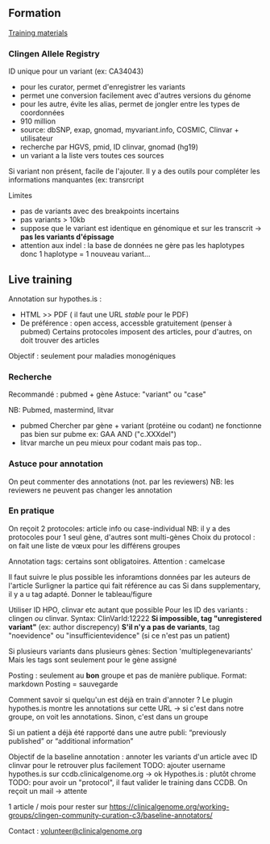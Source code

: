 ## Formation

[Training materials](https://www.clinicalgenome.org/curation-activities/baseline-annotation/baseline-annotation-training-materials/)

### Clingen Allele Registry 
ID unique pour un variant (ex: CA34043)
- pour les curator, permet d'enregistrer les variants
- permet une conversion facilement avec d'autres versions du génome
- pour les autre, évite les alias, permet de jongler entre les types de coordonnées
- 910 million 
- source: dbSNP, exap, gnomad, myvariant.info, COSMIC, Clinvar + utilisateur
- recherche par HGVS, pmid, ID clinvar, gnomad (hg19)
- un variant a la liste vers toutes ces sources

Si variant non présent, facile de l'ajouter. Il y a des outils pour compléter les informations manquantes (ex: transrcript

Limites 
- pas de variants avec des breakpoints incertains
- pas variants > 10kb
- suppose que le variant est identique en génomique et sur les transcrit -> **pas les variants d'épissage**
- attention aux indel : la base de données ne gère pas les haplotypes donc 1 haplotype = 1 nouveau variant...

## Live training
Annotation sur hypothes.is :  
- HTML >> PDF ( il faut une URL *stable* pour le PDF)
- De préférence : open access, accessble gratuitement (penser à pubmed)
Certains protocoles imposent des articles, pour d'autres, on doit trouver des articles 

Objectif : seulement pour maladies monogéniques

### Recherche
Recommandé : pubmed + gène
Astuce: "variant" ou "case"

NB: Pubmed, mastermind, litvar
- pubmed Chercher par gène + variant (protéine ou codant) ne fonctionne pas bien sur pubme
ex: GAA AND ("c.XXXdel")
- litvar marche un peu mieux pour codant mais pas top..


### Astuce pour annotation
On peut commenter des annotations (not. par les reviewers)
NB: les reviewers ne peuvent pas changer les annotation

### En pratique
On reçoit 2 protocoles: article info ou case-individual
NB: il y a des protocoles pour 1 seul gène, d'autres sont multi-gènes
Choix du protocol : on fait une liste de vœux pour les différens groupes

Annotation tags: certains sont obligatoires. Attention : camelcase

Il faut suivre le plus possible les inforamtions données par les auteurs de l'article
Surligner la partice qui fait référence au cas
Si dans supplementary, il y a u tag adapté. Donner le tableau/figure

Utiliser ID HPO, clinvar etc autant que possible
Pour les ID des variants : clingen *ou* clinvar. Syntax: ClinVarId:12222
**Si impossible, tag "unregistered variant"** (ex: author discrepency)
**S'il n'y a pas de variants**, tag "noevidence" ou "insufficientevidence" (si ce n'est pas un patient)

Si plusieurs variants dans plusieurs gènes: Section 'multiplegenevariants'
Mais les tags sont seulement pour le gène assigné

Posting : seulement au **bon** groupe et pas de manière publique. Format: markdown
Posting = sauvegarde

Comment savoir si quelqu'un est déjà en train d'annoter ? Le plugin hypothes.is montre les annotations sur cette URL -> si c'est dans notre groupe, on voit les annotations. Sinon, c'est dans un groupe 

Si un patient a déjà été rapporté dans une autre publi:  “previously published” or “additional information”


Objectif de la baseline annotation : annoter les variants d'un article avec ID clinvar pour le retrouver plus facilement
TODO: ajouter username hypothes.is sur ccdb.clinicalgenome.org -> ok
Hypothes.is : plutôt chrome
TODO: pour avoir un "protocol", il faut valider le training dans CCDB. On reçoit un mail -> attente

1 article / mois pour rester sur 
https://clinicalgenome.org/working-groups/clingen-community-curation-c3/baseline-annotators/

Contact : volunteer@clinicalgenome.org

